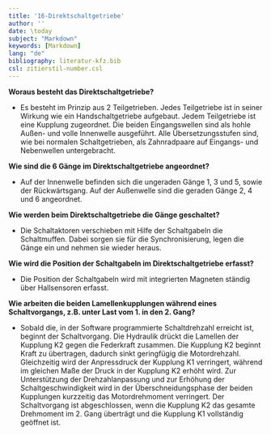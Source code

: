 ```yaml
---
title: '16-Direktschaltgetriebe'
author: ''
date: \today
subject: "Markdown"
keywords: [Markdown]
lang: "de"
bibliography: literatur-kfz.bib 
csl: zitierstil-number.csl
---
```

<!-----------------------------------------------------
![ , Quelle: Europa-Verlag](images/ / -.pdf){width=70%}
ju 27-11-22 16-Direktschaltgetriebe
+------------------------------------------------------>

**Woraus besteht das Direktschaltgetriebe?**

- Es besteht im Prinzip aus 2 Teilgetrieben. Jedes Teilgetriebe ist in seiner Wirkung wie ein Handschaltgetriebe aufgebaut. Jedem Teilgetriebe ist eine Kupplung zugeordnet. Die beiden Eingangswellen sind als hohle Außen- und volle Innenwelle ausgeführt. Alle Übersetzungsstufen sind, wie bei normalen Schaltgetrieben, als Zahnradpaare auf Eingangs- und Nebenwellen untergebracht.

**Wie sind die 6 Gänge im Direktschaltgetriebe angeordnet?**

- Auf der Innenwelle befinden sich die ungeraden Gänge 1, 3 und 5, sowie der Rückwärtsgang. Auf der Außenwelle sind die geraden Gänge 2, 4 und 6 angeordnet.

**Wie werden beim Direktschaltgetriebe die Gänge geschaltet?**

- Die Schaltaktoren verschieben mit Hilfe der Schaltgabeln die Schaltmuffen. Dabei sorgen sie für die Synchronisierung, legen die Gänge ein und nehmen sie wieder heraus.

**Wie wird die Position der Schaltgabeln im Direktschaltgetriebe erfasst?**

- Die Position der Schaltgabeln wird mit integrierten Magneten ständig über Hallsensoren erfasst.

**Wie arbeiten die beiden Lamellenkupplungen während eines Schaltvorgangs, z.B. unter Last vom 1. in den 2. Gang?**

- Sobald die, in der Software programmierte Schaltdrehzahl erreicht ist, beginnt der Schaltvorgang. Die Hydraulik drückt die Lamellen der Kupplung K2 gegen die Federkraft zusammen. Die Kupplung K2 beginnt Kraft zu übertragen, dadurch sinkt geringfügig die Motordrehzahl. Gleichzeitig wird der Anpressdruck der Kupplung K1 verringert, während im gleichen Maße der Druck in der Kupplung K2 erhöht wird. Zur Unterstützung der Drehzahlanpassung und zur Erhöhung der Schaltgeschwindigkeit wird in der Überschneidungsphase der beiden Kupplungen kurzzeitig das Motordrehmoment verringert. Der Schaltvorgang ist abgeschlossen, wenn die Kupplung K2 das gesamte Drehmoment im 2. Gang überträgt und die Kupplung K1 vollständig geöffnet ist.